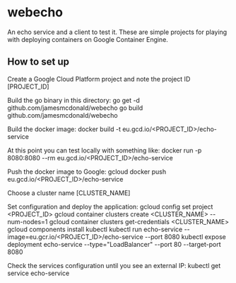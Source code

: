 # webecho
An echo service and a client to test it. These are simple projects for playing with deploying containers on Google Container Engine.

## How to set up
Create a Google Cloud Platform project and note the project ID [PROJECT_ID]

Build the go binary in this directory:
    go get -d github.com/jamesmcdonald/webecho
    go build github.com/jamesmcdonald/webecho

Build the docker image:
    docker build -t eu.gcd.io/<PROJECT_ID>/echo-service

At this point you can test locally with something like:
    docker run -p 8080:8080 --rm eu.gcd.io/<PROJECT_ID>/echo-service

Push the docker image to Google:
    gcloud docker push eu.gcd.io/<PROJECT_ID>/echo-service

Choose a cluster name [CLUSTER_NAME]

Set configuration and deploy the application:
    gcloud config set project <PROJECT_ID>
    gcloud container clusters create <CLUSTER_NAME> --num-nodes=1
    gcloud container clusters get-credentials <CLUSTER_NAME>
    gcloud components install kubectl
    kubectl run echo-service --image=eu.gcr.io/<PROJECT_ID>/echo-service --port 8080
    kubectl expose deployment echo-service --type="LoadBalancer" --port 80 --target-port 8080

Check the services configuration until you see an external IP:
    kubectl get service echo-service


